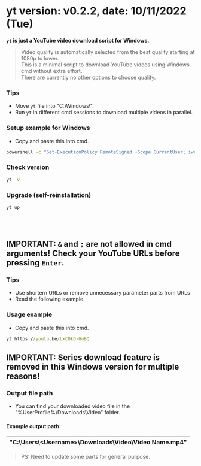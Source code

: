 # yt version: v0.2.2, date: 10/11/2022 (Tue)
**`yt` is just a YouTube video download script for Windows.**  
> Video quality is automatically selected from the best quality starting at 1080p to lower.  
This is a minimal script to download YouTube videos using Windows cmd without extra effort.  
There are currently no other options to choose quality.  

### Tips
- Move `yt` file into "C:\Windows\\".  
- Run `yt` in different cmd sessions to download multiple videos in parallel.  
### Setup example for Windows  
- Copy and paste this into cmd.
```cmd
powershell -c "Set-ExecutionPolicy RemoteSigned -Scope CurrentUser; iwr -useb https://get.scoop.sh | iex; exit" && scoop install git sudo phantomjs && scoop bucket add extras && scoop install python ffmpeg busybox && cd %UserProfile% && rm -rf "./yt/" && git clone -b Windows https://github.com/RellikJaeger/yt && sudo cmd /c move /y ".\yt\yt.bat" "%SystemRoot%\" && rm -rf "./yt/" && python -m pip install --upgrade pip && pip install yt-dlp && echo. && cls && yt -v
```
### Check version
```cmd
yt -v
```
### Upgrade (self-reinstallation)
```cmd
yt up
```
<br><br>
## IMPORTANT: `&` and `;` are not allowed in cmd arguments! Check your YouTube URLs before pressing `Enter`.
### Tips
- Use shortern URLs or remove unnecessary parameter parts from URLs
- Read the following example.
### Usage example
- Copy and paste this into cmd.
```cmd
yt https://youtu.be/LxC0kD-GuBQ
```
## IMPORTANT: Series download feature is removed in this Windows version for multiple reasons!
### Output file path
- You can find your downloaded video file in the "%UserProfile%\Downloads\Video\" folder.  
#### Example output path:
| "C:\Users&#92;\<Username\>\Downloads\Video\Video Name.mp4"             |
|---|
> PS: Need to update some parts for general purpose.
